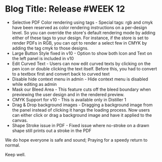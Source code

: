 # **Blog Title**: Release #WEEK 12

 * Selective PDF Color rendering using tags - Special tags: rgb and cmyk have been reserved as color rendering instructions on a per-design
   level. So you can override the store's default rendering mode by adding either of these tags to your design. For instance, if the store
   is set to render PDFs in RGB, you can opt to render a select few in CMYK by adding the tag cmyk to those designs.
 * Large Button Style fixed in v10 - Option to show both Icon and Text on the left panel is included in v10
 * Edit Curved Text - Users can now edit curved texts by clicking on the pen icon or double clicking the text itself. Before this, you had
   to convert to a textbox first and convert back to curved text
 * Disable hide context menu in admin - Hide context menu is disabled while editing as admin
 * Mask our Bleed Area - This feature cuts off the bleed boundary when previewing the user design and in the rendered preview.
 * CMYK Support for v10 - This is available only in Distiller 1
 * Drag & Drop background images - Dragging a background image from the panel instead of clicking it hangs the loading process. Now users
   can either click or drag a background image and have it applied to the canvas.
 * Shape Stroke issue in PDF - Fixed issue where no-stroke on a drawn shape still prints out a stroke in the PDF

We do hope everyone is safe and sound; Praying for a speedy return to normal.

Keep well.

